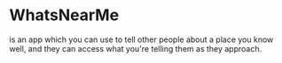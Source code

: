 # WhatsNearMe
is an app which you can use to tell other people about a place you know well, and they can access what you're telling them as they approach.
